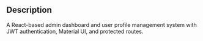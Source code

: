 ## Description

A React-based admin dashboard and user profile management system with JWT authentication, Material UI, and protected routes.



